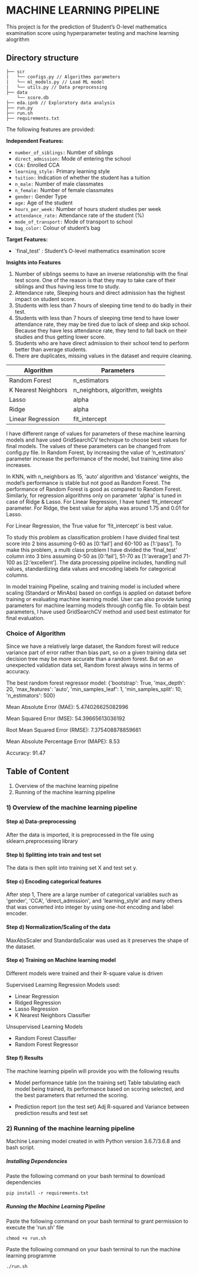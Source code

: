 # MACHINE LEARNING PIPELINE 

This project is for the prediction of Student’s O-level mathematics examination score using hyperparameter testing and machine learning alogrithm

## Directory structure
```
├── scr
|   └── configs.py // Algorithms parameters
|   └── ml_models.py // Load ML model
|   └── utils.py // Data preprocessing
├── data
    └── score.db
├── eda.ipnb // Exploratory data analysis    
├── run.py 
├── run.sh 
├── requirements.txt 

```

The following features are provided:

**Independent Features:**
* `number_of_siblings:`  Number of siblings
* `direct_admission:` Mode of entering the school
* `CCA:` Enrolled CCA
* `learning_style:`  Primary learning style
* `tuition:` Indication of whether the student has a tuition
* `n_male:` Number of male classmates
* `n_female:` Number of female classmates
* `gender:` Gender Type
* `age:` Age of the student
* `hours_per_week:` Number of hours student studies per week
* `attendance_rate:` Attendance rate of the student (%)
* `mode_of_transport:` Mode of transport to school
* `bag_color:` Colour of student’s bag
 
**Target Features:**
* `final_test' : Student’s O-level mathematics examination score

**Insights into Features**
1) Number of siblings seems to have an inverse relationship with the final test score. One of the reason is that they may to take care of their siblings and thus having less time to study.
2) Attendance rate, Sleeping hours and direct admission has the highest impact on student score.
3) Students with less than 7 hours of sleeping time tend to do badly in their test. 
4) Students with less than 7 hours of sleeping time tend to have lower attendance rate, they may be tired due to lack of sleep and skip school. Because they have less attendance rate, they tend to fall back on their studies and thus getting lower score.
5) Students who are have direct admission to their school tend to perform better than average students.
6) There are duplicates, missing values in the dataset and require cleaning.


| Algorithm            | Parameters                       |
| -------------------- | ---------------------------------|
| Random Forest        | n_estimators  |
| K Nearest Neighbors  | n_neighbors, algorithm, weights  |
| Lasso                | alpha                            |
| Ridge                | alpha                            |
| Linear Regression    | fit_intercept                    |


I have different range of values for parameters of these machine learning models and have used GridSearchCV technique to choose best values for final models. The values of these parameters can be changed from config.py file. In Random Forest, by increasing the value of  ‘n_estimators’ parameter increase the performance of the model, but training time also increases. 

In KNN, with n_neighbors as 15, ‘auto’ algorithm and ‘distance’ weights, the model’s performance is stable but not good as Random Forest. The performance of Random Forest is good as compared to Random Forest. Similarly, for regression algorithms only on parameter ‘alpha’ is tuned in case of Ridge & Lasso. For Linear Regression, I have tuned ‘fit_intercept’ parameter. For Ridge, the best value for alpha was around 1.75 and 0.01 for Lasso. 

For Linear Regression, the True value for ‘fit_intercept’ is best value. 

To study this problem as classification problem I have divided final test score into 2 bins assuming 0-60 as [0:’fail’] and 60-100 as [1:’pass’]. To make this problem, a multi class problem I have divided the ‘final_test’ column into 3 bins assuming 0-50 as [0:’fail’], 51-70 as [1:’average’] and 71-100 as [2:’excellent’]. The data processing pipeline includes, handling null values, standardizing data values and encoding labels for categorical columns. 

In model training Pipeline, scaling and training model is included where scaling (Standard or MinAbs) based on configs is applied on dataset before training or evaluating machine learning model. User can also provide tuning parameters for machine learning models through config file. To obtain best parameters, I have used GridSearchCV method and used best estimator for final evaluation. 

### Choice of Algorithm
Since we have a relatively large dataset, the Random forest will reduce variance part of error rather than bias part, so on a given training data set decision tree may be more accurate than a random forest. But on an unexpected validation data set, Random forest always wins in terms of accuracy.

The best random forest regressor model:
{'bootstrap': True,
 'max_depth': 20,
 'max_features': 'auto',
 'min_samples_leaf': 1,
 'min_samples_split': 10,
 'n_estimators': 500}

Mean Absolute Error (MAE): 5.474026625082996

Mean Squared Error (MSE): 54.39665613036192

Root Mean Squared Error (RMSE): 7.375408878859661

Mean Absolute Percentage Error (MAPE): 8.53

Accuracy: 91.47

## Table of Content
1) Overview of the machine learning pipeline
2) Running of the machine learning pipeline

### 1) Overview of the machine learning pipeline

#### Step a) Data-preprocessing
After the data is imported, it is preprocessed in the file using sklearn.preprocessing library

#### Step b) Splitting into train and test set
The data is then split into training set X and test set y. 

#### Step c) Encoding categorical features
After step 1, There are a large number of categorical variables such as 'gender', 'CCA', 'direct_admission', and 'learning_style' and many others that was converted into integer by using one-hot encoding and label encoder.

#### Step d) Normalization/Scaling of the data
MaxAbsScaler and StandardaScalar was used as it preserves the shape of the dataset.

#### Step e) Training on Machine learning model
Different models were trained and their R-square value is driven

Supervised Learning Regression Models used:
- Linear Regression
- Ridged Regression
- Lasso Regression
- K Nearest Neighbors Classifier

Unsupervised Learning Models
- Random Forest Classifier
- Random Forest Regressor


#### Step f) Results
The machine learning pipelin will provide you with the following results
- Model performance table (on the training set)
Table tabulating each model being trained, its performance based on scoring selected, and the best parameters that returned the scoring.

- Prediction report (on the test set)
Adj R-squared and Variance between prediction results and test set


### 2) Running of the machine learning pipeline

Machine Learning model created in with Python version 3.6.7/3.6.8 and bash script.

##### Installing Dependencies
Paste the following command on your bash terminal to download dependencies
```
pip install -r requirements.txt
```
##### Running the Machine Learning Pipeline
Paste the following command on your bash terminal to grant permission to execute the 'run.sh' file
```
chmod +x run.sh
```
Paste the following command on your bash terminal to run the machine learning programme
```
./run.sh
```




